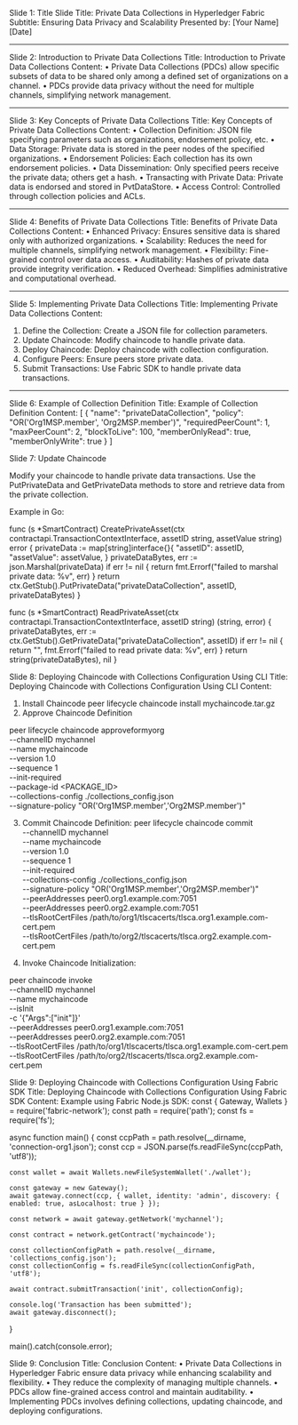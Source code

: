 Slide 1: Title Slide
Title:
Private Data Collections in Hyperledger Fabric
Subtitle:
Ensuring Data Privacy and Scalability
Presented by:
[Your Name]
[Date]
________________________________________
Slide 2: Introduction to Private Data Collections
Title:
Introduction to Private Data Collections
Content:
•	Private Data Collections (PDCs) allow specific subsets of data to be shared only among a defined set of organizations on a channel.
•	PDCs provide data privacy without the need for multiple channels, simplifying network management.
________________________________________
Slide 3: Key Concepts of Private Data Collections
Title:
Key Concepts of Private Data Collections
Content:
•	Collection Definition: JSON file specifying parameters such as organizations, endorsement policy, etc.
•	Data Storage: Private data is stored in the peer nodes of the specified organizations.
•	Endorsement Policies: Each collection has its own endorsement policies.
•	Data Dissemination: Only specified peers receive the private data; others get a hash.
•	Transacting with Private Data: Private data is endorsed and stored in PvtDataStore.
•	Access Control: Controlled through collection policies and ACLs.
________________________________________
Slide 4: Benefits of Private Data Collections
Title:
Benefits of Private Data Collections
Content:
•	Enhanced Privacy: Ensures sensitive data is shared only with authorized organizations.
•	Scalability: Reduces the need for multiple channels, simplifying network management.
•	Flexibility: Fine-grained control over data access.
•	Auditability: Hashes of private data provide integrity verification.
•	Reduced Overhead: Simplifies administrative and computational overhead.
________________________________________
Slide 5: Implementing Private Data Collections
Title:
Implementing Private Data Collections
Content:
1.	Define the Collection: Create a JSON file for collection parameters.
2.	Update Chaincode: Modify chaincode to handle private data.
3.	Deploy Chaincode: Deploy chaincode with collection configuration.
4.	Configure Peers: Ensure peers store private data.
5.	Submit Transactions: Use Fabric SDK to handle private data transactions.
________________________________________
Slide 6: Example of Collection Definition
Title:
Example of Collection Definition
Content:
[
  {
    "name": "privateDataCollection",
    "policy": "OR('Org1MSP.member', 'Org2MSP.member')",
    "requiredPeerCount": 1,
    "maxPeerCount": 2,
    "blockToLive": 100,
    "memberOnlyRead": true,
    "memberOnlyWrite": true
  }
]

Slide 7: Update Chaincode

Modify your chaincode to handle private data transactions. Use the PutPrivateData and GetPrivateData methods to store and retrieve data from the private collection.

Example in Go:

func (s *SmartContract) CreatePrivateAsset(ctx contractapi.TransactionContextInterface, assetID string, assetValue string) error {
    privateData := map[string]interface{}{
        "assetID": assetID,
        "assetValue": assetValue,
    }
    privateDataBytes, err := json.Marshal(privateData)
    if err != nil {
        return fmt.Errorf("failed to marshal private data: %v", err)
    }
    return ctx.GetStub().PutPrivateData("privateDataCollection", assetID, privateDataBytes)
}

func (s *SmartContract) ReadPrivateAsset(ctx contractapi.TransactionContextInterface, assetID string) (string, error) {
    privateDataBytes, err := ctx.GetStub().GetPrivateData("privateDataCollection", assetID)
    if err != nil {
        return "", fmt.Errorf("failed to read private data: %v", err)
    }
    return string(privateDataBytes), nil
}


Slide 8: Deploying Chaincode with Collections Configuration Using CLI
Title:
Deploying Chaincode with Collections Configuration Using CLI
Content:
1.	Install Chaincode
peer lifecycle chaincode install mychaincode.tar.gz
2.	Approve Chaincode Definition

peer lifecycle chaincode approveformyorg \
  --channelID mychannel \
  --name mychaincode \
  --version 1.0 \
  --sequence 1 \
  --init-required \
  --package-id <PACKAGE_ID> \
  --collections-config ./collections_config.json \
  --signature-policy "OR('Org1MSP.member','Org2MSP.member')"

3.	Commit Chaincode Definition:
peer lifecycle chaincode commit \
  --channelID mychannel \
  --name mychaincode \
  --version 1.0 \
  --sequence 1 \
  --init-required \
  --collections-config ./collections_config.json \
  --signature-policy "OR('Org1MSP.member','Org2MSP.member')" \
  --peerAddresses peer0.org1.example.com:7051 \
  --peerAddresses peer0.org2.example.com:7051 \
  --tlsRootCertFiles /path/to/org1/tlscacerts/tlsca.org1.example.com-cert.pem \
  --tlsRootCertFiles /path/to/org2/tlscacerts/tlsca.org2.example.com-cert.pem

4.	Invoke Chaincode Initialization:

peer chaincode invoke \
  --channelID mychannel \
  --name mychaincode \
  --isInit \
  -c '{"Args":["init"]}' \
  --peerAddresses peer0.org1.example.com:7051 \
  --peerAddresses peer0.org2.example.com:7051 \
  --tlsRootCertFiles /path/to/org1/tlscacerts/tlsca.org1.example.com-cert.pem \
  --tlsRootCertFiles /path/to/org2/tlscacerts/tlsca.org2.example.com-cert.pem

Slide 9: Deploying Chaincode with Collections Configuration Using Fabric SDK
Title:
Deploying Chaincode with Collections Configuration Using Fabric SDK
Content: Example using Fabric Node.js SDK:
const { Gateway, Wallets } = require('fabric-network');
const path = require('path');
const fs = require('fs');

async function main() {
    const ccpPath = path.resolve(__dirname, 'connection-org1.json');
    const ccp = JSON.parse(fs.readFileSync(ccpPath, 'utf8'));

    const wallet = await Wallets.newFileSystemWallet('./wallet');

    const gateway = new Gateway();
    await gateway.connect(ccp, { wallet, identity: 'admin', discovery: { enabled: true, asLocalhost: true } });

    const network = await gateway.getNetwork('mychannel');

    const contract = network.getContract('mychaincode');

    const collectionConfigPath = path.resolve(__dirname, 'collections_config.json');
    const collectionConfig = fs.readFileSync(collectionConfigPath, 'utf8');

    await contract.submitTransaction('init', collectionConfig);

    console.log('Transaction has been submitted');
    await gateway.disconnect();
}

main().catch(console.error);


Slide 9: Conclusion
Title:
Conclusion
Content:
•	Private Data Collections in Hyperledger Fabric ensure data privacy while enhancing scalability and flexibility.
•	They reduce the complexity of managing multiple channels.
•	PDCs allow fine-grained access control and maintain auditability.
•	Implementing PDCs involves defining collections, updating chaincode, and deploying configurations.

